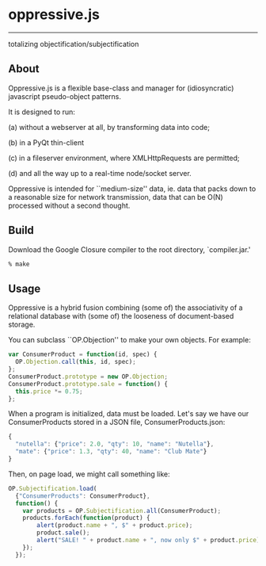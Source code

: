 # oppressive.js
---
totalizing objectification/subjectification

## About

Oppressive.js is a flexible base-class and manager
for (idiosyncratic) javascript pseudo-object patterns.

It is designed to run:

(a) without a webserver at all, by transforming data into code;

(b) in a PyQt thin-client

(c) in a fileserver environment, where XMLHttpRequests are permitted;

(d) and all the way up to a real-time node/socket server.

Oppressive is intended for ``medium-size'' data,
ie. data that packs down to a reasonable size for network transmission,
data that can be O(N) processed without a second thought.

## Build

Download the Google Closure compiler to the root directory, `compiler.jar.'

```sh
% make
```
## Usage

Oppressive is a hybrid fusion combining (some of) the
associativity of a relational database with (some of) the
looseness of document-based storage.

You can subclass ``OP.Objection'' to make your own objects.
For example:

```js
var ConsumerProduct = function(id, spec) {
  OP.Objection.call(this, id, spec);
};
ConsumerProduct.prototype = new OP.Objection;
ConsumerProduct.prototype.sale = function() {
  this.price *= 0.75;
};
```

When a program is initialized, data must be loaded.
Let's say we have our ConsumerProducts stored in a JSON file,
ConsumerProducts.json:

```js
{
  "nutella": {"price": 2.0, "qty": 10, "name": "Nutella"},
  "mate": {"price": 1.3, "qty": 40, "name": "Club Mate"}
}
```

Then, on page load, we might call something like:

```js
OP.Subjectification.load(
  {"ConsumerProducts": ConsumerProduct},
  function() {
    var products = OP.Subjectification.all(ConsumerProduct);
    products.forEach(function(product) {
        alert(product.name + ", $" + product.price);
        product.sale();
        alert("SALE! " + product.name + ", now only $" + product.price);
    });
  });
```

